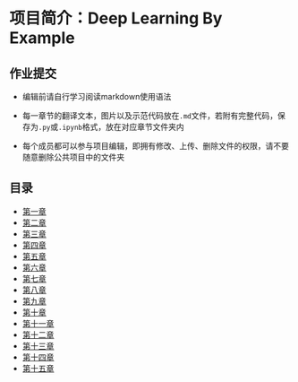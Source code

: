 
# 项目简介：Deep Learning By Example  

作业提交  
---

-  编辑前请自行学习阅读markdown使用语法  

-  每一章节的翻译文本，图片以及示范代码放在`.md`文件，若附有完整代码，保存为`.py`或`.ipynb`格式，放在对应章节文件夹内

-  每个成员都可以参与项目编辑，即拥有修改、上传、删除文件的权限，请不要随意删除公共项目中的文件夹

## 目录
-  [第一章](https://github.com/weka-lishihui/dlt/blob/master/src/content/Chapter01/chapter01.md)<br>
-  [第二章](https://github.com/weka-lishihui/dlt/blob/master/src/content/Chapter02/chapter02.md)<br>
-  [第三章](https://github.com/weka-lishihui/dlt/blob/master/src/content/Chapter03/chapter03.md)<br>
-  [第四章](https://github.com/weka-lishihui/dlt/blob/master/src/content/Chapter04/chapter04.md)<br>
-  [第五章](https://github.com/weka-lishihui/dlt/blob/master/src/content/Chapter05/chapter05.md)<br>
-  [第六章](https://github.com/weka-lishihui/dlt/blob/master/src/content/Chapter06/chapter06.md)<br>
-  [第七章](https://github.com/weka-lishihui/dlt/blob/master/src/content/Chapter07/chapter07.md)<br>
-  [第八章](https://github.com/weka-lishihui/dlt/blob/master/src/content/Chapter08/chapter08.md)<br>
-  [第九章](https://github.com/weka-lishihui/dlt/blob/master/src/content/Chapter09/chapter09.md)<br>
-  [第十章](https://github.com/weka-lishihui/dlt/blob/master/src/content/Chapter10/chapter10.md)<br>
-  [第十一章](https://github.com/weka-lishihui/dlt/blob/master/src/content/Chapter11/chapter11.md)<br>
-  [第十二章](https://github.com/weka-lishihui/dlt/blob/master/src/content/Chapter12/chapter12.md)<br>
-  [第十三章](https://github.com/weka-lishihui/dlt/blob/master/src/content/Chapter13/chapter13.md)<br>
-  [第十四章](https://github.com/weka-lishihui/dlt/blob/master/src/content/Chapter14/chapter14.md)<br>
-  [第十五章](https://github.com/weka-lishihui/dlt/blob/master/src/content/Chapter15/chapter15.md)<br>
